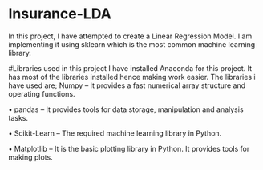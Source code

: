 # Insurance-LDA
In this project, I have attempted to create a Linear Regression Model. I am implementing it using sklearn which is the most common machine learning library.

#Libraries used in this project
I have installed Anaconda for this project. It has most of the libraries installed hence making work easier. The libraries i have used are;
Numpy – It provides a fast numerical array structure and operating functions.

• pandas – It provides tools for data storage, manipulation and analysis tasks.

• Scikit-Learn – The required machine learning library in Python.

• Matplotlib – It is the basic plotting library in Python. It provides tools for making plots.
